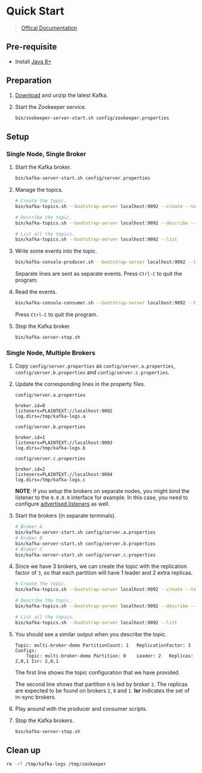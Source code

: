 # Quick Start

> [Offical Documentation](https://kafka.apache.org/documentation)

## Pre-requisite

* Install [Java 8+](https://openjdk.java.net/install/)

## Preparation

1. [Download](https://kafka.apache.org/downloads) and unzip the latest Kafka.

2. Start the Zookeeper service.

   ```sh
   bin/zookeeper-server-start.sh config/zookeeper.properties
   ```

## Setup

### Single Node, Single Broker

1. Start the Kafka broker.

   ```sh
   bin/kafka-server-start.sh config/server.properties
   ```

2. Manage the topics.

   ```sh
   # Create the topic.
   bin/kafka-topics.sh --bootstrap-server localhost:9092 --create --topic single-broker-demo --replication-factor 1 --partitions 1

   # Describe the topic.
   bin/kafka-topics.sh --bootstrap-server localhost:9092 --describe --topic single-broker-demo

   # List all the topics.
   bin/kafka-topics.sh --bootstrap-server localhost:9092 --list
   ```

3. Write some events into the topic.

   ```sh
   bin/kafka-console-producer.sh --bootstrap-server localhost:9092 --topic single-broker-demo
   ```

   Separate lines are sent as separate events. Press `Ctrl-C` to quit the program.

4. Read the events.

   ```sh
   bin/kafka-console-consumer.sh --bootstrap-server localhost:9092 --topic single-broker-demo --from-beginning
   ```

   Press `Ctrl-C` to quit the program.

5. Stop the Kafka broker.

   ```sh
   bin/kafka-server-stop.sh
   ```

### Single Node, Multiple Brokers

1. Copy `config/server.properties` as `config/server.a.properties`, `config/server.b.properties` and `config/server.c.properties`.

2. Update the corresponding lines in the property files.

   `config/server.a.properties`

   ```
   broker.id=0
   listeners=PLAINTEXT://localhost:9092
   log.dirs=/tmp/kafka-logs.a
   ```

   `config/server.b.properties`

   ```
   broker.id=1
   listeners=PLAINTEXT://localhost:9093
   log.dirs=/tmp/kafka-logs.b
   ```

   `config/server.c.properties`

   ```
   broker.id=2
   listeners=PLAINTEXT://localhost:9094
   log.dirs=/tmp/kafka-logs.c
   ```

   **NOTE**: If you setup the brokers on separate nodes, you might bind the listener to the `0.0.0.0` interface for example. In this case, you need to configure [advertised.listeners](https://kafka.apache.org/documentation/#brokerconfigs_advertised.listeners) as well.

3. Start the brokers (in separate terminals).

   ```sh
   # Broker A
   bin/kafka-server-start.sh config/server.a.properties
   # Broker B
   bin/kafka-server-start.sh config/server.b.properties
   # Broker C
   bin/kafka-server-start.sh config/server.c.properties
   ```

4. Since we have 3 brokers, we can create the topic with the replication factor of `3`, so that each partition will have 1 leader and 2 extra replicas.

   ```sh
   # Create the topic.
   bin/kafka-topics.sh --bootstrap-server localhost:9092 --create --topic multi-broker-demo --replication-factor 3 --partitions 1

   # Describe the topic.
   bin/kafka-topics.sh --bootstrap-server localhost:9092 --describe --topic multi-broker-demo

   # List all the topics.
   bin/kafka-topics.sh --bootstrap-server localhost:9092 --list
   ```

5. You should see a similar output when you describe the topic.

   ```
   Topic: multi-broker-demo	PartitionCount: 1	ReplicationFactor: 3	Configs:
	   Topic: multi-broker-demo	Partition: 0	Leader: 2	Replicas: 2,0,1	Isr: 2,0,1
   ```

   The first line shows the topic configuration that we have provided.

   The second line shows that partition `0` is led by broker `2`. The replicas are expected to be found on brokers `2`, `0` and `1`. **Isr** indicates the set of in-sync brokers.

6. Play around with the producer and consumer scripts.

7. Stop the Kafka brokers.

   ```sh
   bin/kafka-server-stop.sh
   ```

## Clean up

```sh
rm -rf /tmp/kafka-logs /tmp/zookeeper
```
